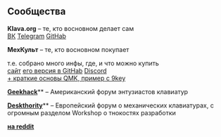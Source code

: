 
## Сообщества

**Klava.org** – те, кто восновном делает сам  
[ВК](https://vk.com/klavaorg) [Telegram](https://telegram.me/klavaorgwork) [GitHab](https://github.com/klavarog)

**МехКульт** – те, кто восновном покупает

т.е. собрано много инфы, где, и что можно купить  
[сайт](https://rumech.guide) [его версия в GitHab](https://github.com/Flumeded/ru_mech/tree/master/docs) [Discord](https://discord.com/channels/667761489872158729/667769841272356866)  
[+ краткие основы QMK, пример с 9key](https://github.com/Flumeded/ru_mech/blob/master/docs/QMK.md)
 
   
[**Geekhack**](https://geekhack.org/)** – Американский форум энтузиастов клавиатур

[**Deskthority**](https://deskthority.net/)** – Европейский форум о механических клавиатурах, с огромным разделом Workshop о тнокостях разработки

[**на reddit**](https://www.reddit.com/r/MechanicalKeyboards/)
